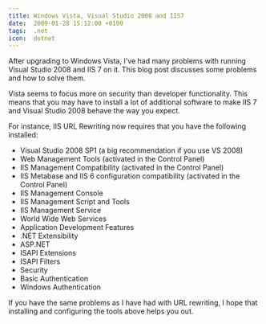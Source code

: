 ```yaml
---
title: Windows Vista, Visual Studio 2008 and IIS7
date:  2009-01-28 15:12:00 +0100
tags:  .net
icon:  dotnet
---
```


After upgrading to Windows Vista, I've had many problems with running Visual Studio
2008 and IIS 7 on it. This blog post discusses some problems and how to solve them.

Vista seems to focus more on security than developer functionality. This means that
you may have to install a lot of additional software to make IIS 7 and Visual Studio
2008 behave the way you expect.

For instance, IIS URL Rewriting now requires that you have the following installed:

* Visual Studio 2008 SP1 (a big recommendation if you use VS 2008)
* Web Management Tools (activated in the Control Panel)
* IIS Management Compatibility (activated in the Control Panel)
* IIS Metabase and IIS 6 configuration compatibility (activated in the Control Panel)
* IIS Management Console
* IIS Management Script and Tools
* IIS Management Service
* World Wide Web Services
* Application Development Features
* .NET Extensibility
* ASP.NET
* ISAPI Extensions
* ISAPI Filters
* Security
* Basic Authentication
* Windows Authentication

If you have the same problems as I have had with URL rewriting, I hope that installing
and configuring the tools above helps you out.